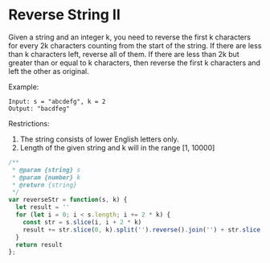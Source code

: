 # Reverse String II

Given a string and an integer k, you need to reverse the first k characters for every 2k characters counting from the start of the string. If there are less than k characters left, reverse all of them. If there are less than 2k but greater than or equal to k characters, then reverse the first k characters and left the other as original.

Example:

    Input: s = "abcdefg", k = 2
    Output: "bacdfeg"

Restrictions:
  1. The string consists of lower English letters only.
  2. Length of the given string and k will in the range [1, 10000]


```JavaScript
/**
 * @param {string} s
 * @param {number} k
 * @return {string}
 */
var reverseStr = function(s, k) {
  let result = ''
  for (let i = 0; i < s.length; i += 2 * k) {
    const str = s.slice(i, i + 2 * k)
    result += str.slice(0, k).split('').reverse().join('') + str.slice(k, 2 * k)
  }
  return result
};
```